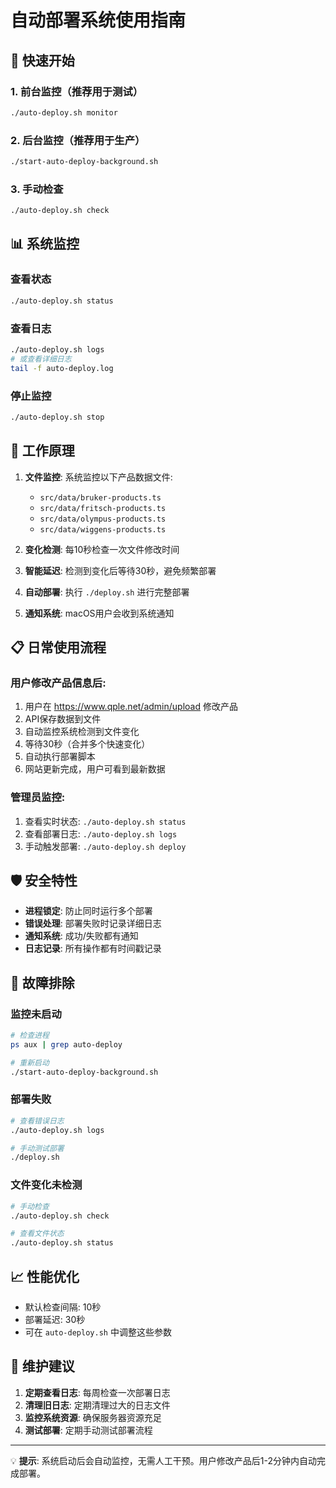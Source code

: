 # 自动部署系统使用指南

## 🚀 快速开始

### 1. 前台监控（推荐用于测试）
```bash
./auto-deploy.sh monitor
```

### 2. 后台监控（推荐用于生产）
```bash
./start-auto-deploy-background.sh
```

### 3. 手动检查
```bash
./auto-deploy.sh check
```

## 📊 系统监控

### 查看状态
```bash
./auto-deploy.sh status
```

### 查看日志
```bash
./auto-deploy.sh logs
# 或查看详细日志
tail -f auto-deploy.log
```

### 停止监控
```bash
./auto-deploy.sh stop
```

## 🔧 工作原理

1. **文件监控**: 系统监控以下产品数据文件:
   - `src/data/bruker-products.ts`
   - `src/data/fritsch-products.ts`
   - `src/data/olympus-products.ts`
   - `src/data/wiggens-products.ts`

2. **变化检测**: 每10秒检查一次文件修改时间

3. **智能延迟**: 检测到变化后等待30秒，避免频繁部署

4. **自动部署**: 执行 `./deploy.sh` 进行完整部署

5. **通知系统**: macOS用户会收到系统通知

## 📋 日常使用流程

### 用户修改产品信息后:
1. 用户在 https://www.qple.net/admin/upload 修改产品
2. API保存数据到文件
3. 自动监控系统检测到文件变化
4. 等待30秒（合并多个快速变化）
5. 自动执行部署脚本
6. 网站更新完成，用户可看到最新数据

### 管理员监控:
1. 查看实时状态: `./auto-deploy.sh status`
2. 查看部署日志: `./auto-deploy.sh logs`
3. 手动触发部署: `./auto-deploy.sh deploy`

## 🛡️ 安全特性

- **进程锁定**: 防止同时运行多个部署
- **错误处理**: 部署失败时记录详细日志
- **通知系统**: 成功/失败都有通知
- **日志记录**: 所有操作都有时间戳记录

## 🔧 故障排除

### 监控未启动
```bash
# 检查进程
ps aux | grep auto-deploy

# 重新启动
./start-auto-deploy-background.sh
```

### 部署失败
```bash
# 查看错误日志
./auto-deploy.sh logs

# 手动测试部署
./deploy.sh
```

### 文件变化未检测
```bash
# 手动检查
./auto-deploy.sh check

# 查看文件状态
./auto-deploy.sh status
```

## 📈 性能优化

- 默认检查间隔: 10秒
- 部署延迟: 30秒
- 可在 `auto-deploy.sh` 中调整这些参数

## 🔄 维护建议

1. **定期查看日志**: 每周检查一次部署日志
2. **清理旧日志**: 定期清理过大的日志文件
3. **监控系统资源**: 确保服务器资源充足
4. **测试部署**: 定期手动测试部署流程

---

💡 **提示**: 系统启动后会自动监控，无需人工干预。用户修改产品后1-2分钟内自动完成部署。

